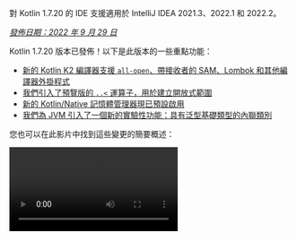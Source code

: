 [//]: # (title: Kotlin 1.7.20 有什麼新功能)

<tldr>
   <p>對 Kotlin 1.7.20 的 IDE 支援適用於 IntelliJ IDEA 2021.3、2022.1 和 2022.2。</p>
</tldr>

_[發佈日期：2022 年 9 月 29 日](releases.md#release-details)_

Kotlin 1.7.20 版本已發佈！以下是此版本的一些重點功能：

* [新的 Kotlin K2 編譯器支援 `all-open`、帶接收者的 SAM、Lombok 和其他編譯器外掛程式](#support-for-kotlin-k2-compiler-plugins)
* [我們引入了預覽版的 `..<` 運算子，用於建立開放式範圍](#preview-of-the-operator-for-creating-open-ended-ranges)
* [新的 Kotlin/Native 記憶體管理器現已預設啟用](#the-new-kotlin-native-memory-manager-enabled-by-default)
* [我們為 JVM 引入了一個新的實驗性功能：具有泛型基礎類型的內聯類別](#generic-inline-classes)

您也可以在此影片中找到這些變更的簡要概述：

<video src="https://www.youtube.com/v/OG9npowJgE8" title="What's new in Kotlin 1.7.20"/>

## 對 Kotlin K2 編譯器外掛程式的支援

Kotlin 團隊持續穩定 K2 編譯器。
K2 仍處於 **Alpha** 階段（如同在 [Kotlin 1.7.0 版本](whatsnew17.md#new-kotlin-k2-compiler-for-the-jvm-in-alpha) 中宣布的），
但它現在支援多個編譯器外掛程式。您可以追蹤 [此 YouTrack 問題](https://youtrack.jetbrains.com/issue/KT-52604)
以取得 Kotlin 團隊關於新編譯器的更新。

從此 1.7.20 版本開始，Kotlin K2 編譯器支援以下外掛程式：

* [`all-open`](all-open-plugin.md)
* [`no-arg`](no-arg-plugin.md)
* [SAM with receiver](sam-with-receiver-plugin.md)
* [Lombok](lombok.md)
* AtomicFU
* `jvm-abi-gen`

> 新 K2 編譯器的 Alpha 版本僅適用於 JVM 專案。
> 它不支援 Kotlin/JS、Kotlin/Native 或其他多平台專案。
>
{style="warning"}

在以下影片中了解更多關於新編譯器及其優點的資訊：
* [The Road to the New Kotlin Compiler](https://www.youtube.com/watch?v=iTdJJq_LyoY)
* [K2 Compiler: a Top-Down View](https://www.youtube.com/watch?v=db19VFLZqJM)

### 如何啟用 Kotlin K2 編譯器

要啟用並測試 Kotlin K2 編譯器，請使用以下編譯器選項：

```bash
-Xuse-k2
```

您可以在您的 `build.gradle(.kts)` 檔案中指定它：

<tabs group="build-script">
<tab title="Kotlin" group-key="kotlin">

```kotlin
tasks.withType<KotlinCompile> {
    kotlinOptions.useK2 = true
}
```

</tab>
<tab title="Groovy" group-key="groovy">

```groovy
compileKotlin {
    kotlinOptions.useK2 = true
}
```
</tab>
</tabs>

查看您的 JVM 專案的效能提升，並與舊編譯器的結果進行比較。

### 留下您對新 K2 編譯器的回饋

我們非常感謝您以任何形式提供回饋：
* 直接向 Kotlin Slack 中的 K2 開發人員提供您的回饋：[取得邀請](https://surveys.jetbrains.com/s3/kotlin-slack-sign-up?_gl=1*ju6cbn*_ga*MTA3MTk5NDkzMC4xNjQ2MDY3MDU4*_ga_9J976DJZ68*MTY1ODMzNzA3OS4xMDAuMS4xNjU4MzQwODEwLjYw) 並加入 [#k2-early-adopters](https://kotlinlang.slack.com/archives/C03PK0PE257) 頻道。
* 向 [我們的問題追蹤器](https://kotl.in/issue) 回報您在使用新 K2 編譯器時遇到的任何問題。
* [啟用「**傳送使用統計資料**」選項](https://www.jetbrains.com/help/idea/settings-usage-statistics.html) 以允許 JetBrains 收集關於 K2 使用的匿名資料。

## 語言

Kotlin 1.7.20 引入了新語言功能的預覽版本，並對建構器型別推斷施加了限制：

* [預覽版 `..<` 運算子，用於建立開放式範圍](#preview-of-the-operator-for-creating-open-ended-ranges)
* [新的資料物件宣告](#improved-string-representations-for-singletons-and-sealed-class-hierarchies-with-data-objects)
* [新的建構器型別推斷限制](#new-builder-type-inference-restrictions)

### 預覽版 `..<` 運算子，用於建立開放式範圍

> 新的運算子是 [實驗性](components-stability.md#stability-levels-explained) 功能，且在 IDE 中的支援有限。
>
{style="warning"}

此版本引入了新的 `..<` 運算子。Kotlin 具有 `..` 運算子來表達一個值範圍。新的 `..<` 運算子作用類似於 `until` 函式，幫助您定義開放式範圍。

<video src="https://www.youtube.com/watch?v=v0AHdAIBnbs" title="New operator for open-ended ranges"/>

我們的研究表明，這個新運算子更能有效地表達開放式範圍，並清楚表明上限不包含在內。

以下是 `when` 表達式中使用 `..<` 運算子的範例：

```kotlin
when (value) {
    in 0.0..<0.25 -> // 第一季
    in 0.25..<0.5 -> // 第二季
    in 0.5..<0.75 -> // 第三季
    in 0.75..1.0 ->  // 最後一季 <- 請注意此處為閉合範圍
}
```
{validate="false"}

#### 標準函式庫 API 變更

以下新類型和操作將被引入通用 Kotlin 標準函式庫中的 `kotlin.ranges` 軟體包中：

##### 新的 `OpenEndRange<T>` 介面

用於表示開放式範圍的新介面與現有的 `ClosedRange<T>` 介面非常相似：

```kotlin
interface OpenEndRange<T : Comparable<T>> {
    // 下限
    val start: T
    // 上限，不包含在範圍內
    val endExclusive: T
    operator fun contains(value: T): Boolean = value >= start && value < endExclusive
    fun isEmpty(): Boolean = start >= endExclusive
}
```
{validate="false"}

##### 在現有可疊代範圍中實作 OpenEndRange

當開發人員需要一個不包含上限的範圍時，他們目前使用 `until` 函式來有效地產生一個具有相同值的閉合可疊代範圍。為了使這些範圍在新接受 `OpenEndRange<T>` 的 API 中可用，我們希望在現有的可疊代範圍中實作該介面：`IntRange`、`LongRange`、`CharRange`、`UIntRange` 和 `ULongRange`。因此它們將同時實作 `ClosedRange<T>` 和 `OpenEndRange<T>` 介面。

```kotlin
class IntRange : IntProgression(...), ClosedRange<Int>, OpenEndRange<Int> {
    override val start: Int
    override val endInclusive: Int
    override val endExclusive: Int
}
```
{validate="false"}

##### 標準型別的 `rangeUntil` 運算子

`rangeUntil` 運算子將為目前由 `rangeTo` 運算子定義的相同型別和組合提供。我們將它們作為擴充函式提供，用於原型目的，但為了一致性，我們計劃在穩定開放式範圍 API 之前，稍後將它們設為成員。

#### 如何啟用 `..<` 運算子

要使用 `..<` 運算子或為您自己的型別實作該運算子約定，請啟用 `-language-version 1.8` 編譯器選項。

為支援標準型別的開放式範圍而引入的新 API 元素需要選擇性加入，這與實驗性標準函式庫 API 通常一樣：`@OptIn(ExperimentalStdlibApi::class)`。或者，您可以使用 `-opt-in=kotlin.ExperimentalStdlibApi` 編譯器選項。

[在此 KEEP 文件中閱讀更多關於新運算子的資訊](https://github.com/kotlin/KEEP/blob/open-ended-ranges/proposals/open-ended-ranges.md)。

### 使用資料物件改進單例與密封類別層次的字串表示

> 資料物件是 [實驗性](components-stability.md#stability-levels-explained) 功能，且目前在 IDE 中的支援有限。
>
{style="warning"}

此版本引入了一種新的 `object` 宣告型別供您使用：`data object`。[資料物件](https://youtrack.jetbrains.com/issue/KT-4107) 在概念上與常規 `object` 宣告行為相同，但預設提供簡潔的 `toString` 表示。

<video src="https://www.youtube.com/v/ovAqcwFhEGc" title="Data objects in Kotlin 1.7.20"/>

```kotlin
package org.example
object MyObject
data object MyDataObject

fun main() {
    println(MyObject) // org.example.MyObject@1f32e575
    println(MyDataObject) // MyDataObject
}
```

這使得 `data object` 宣告非常適合密封類別層次結構，您可以在其中將它們與 `data class` 宣告一起使用。在此程式碼片段中，將 `EndOfFile` 宣告為 `data object` 而非普通的 `object` 意味著它將獲得一個美觀的 `toString` 而無需手動覆寫，與伴隨的 `data class` 定義保持對稱：

```kotlin
sealed class ReadResult {
    data class Number(val value: Int) : ReadResult()
    data class Text(val value: String) : ReadResult()
    data object EndOfFile : ReadResult()
}

fun main() {
    println(ReadResult.Number(1)) // Number(value=1)
    println(ReadResult.Text("Foo")) // Text(value=Foo)
    println(ReadResult.EndOfFile) // EndOfFile
}
```

#### 如何啟用資料物件

要在您的程式碼中使用資料物件宣告，請啟用 `-language-version 1.9` 編譯器選項。在 Gradle 專案中，您可以透過在 `build.gradle(.kts)` 中新增以下內容來實現：

<tabs group="build-script">
<tab title="Kotlin" group-key="kotlin">

```kotlin
tasks.withType<org.jetbrains.kotlin.gradle.tasks.KotlinCompile>().configureEach {
    // ...
    kotlinOptions.languageVersion = "1.9"
}
```

</tab>
<tab title="Groovy" group-key="groovy">

```groovy
compileKotlin {
    // ...
    kotlinOptions.languageVersion = '1.9'
}
```
</tab>
</tabs>

閱讀更多關於資料物件的資訊，並就其實作在 [相關 KEEP 文件](https://github.com/Kotlin/KEEP/pull/316) 中分享您的回饋。

### 新的建構器型別推斷限制

Kotlin 1.7.20 對 [建構器型別推斷的使用](using-builders-with-builder-inference.md) 施加了一些主要限制，這可能會影響您的程式碼。這些限制適用於包含建構器 lambda 函式的程式碼，在這種情況下，若不分析 lambda 本身，則無法推導出參數。該參數被用作引數。現在，編譯器將始終為此類程式碼顯示錯誤，並要求您明確指定型別。

這是一個破壞性變更，但我們的研究表明，這些情況非常罕見，這些限制不應影響您的程式碼。如果它們確實影響了您，請考慮以下情況：

* 帶有隱藏成員的擴充功能的建構器推斷。

  如果您的程式碼包含一個與建構器推斷期間將使用的擴充函式同名的擴充函式，編譯器將顯示錯誤：

    ```kotlin
    class Data {
        fun doSmth() {} // 1
    }
    
    fun <T> T.doSmth() {} // 2
    
    fun test() {
        buildList {
            this.add(Data())
            this.get(0).doSmth() // 解析為 2 並導致錯誤
        }
    }
    ```
    {validate="false"} 
  
  要修正此程式碼，您應該明確指定型別：

    ```kotlin
    class Data {
        fun doSmth() {} // 1
    }
    
    fun <T> T.doSmth() {} // 2
    
    fun test() {
        buildList<Data> { // 型別引數！
            this.add(Data())
            this.get(0).doSmth() // 解析為 1
        }
    }
    ```

* 多個 lambda 的建構器推斷，且型別引數未明確指定。

  如果建構器推斷中存在兩個或更多 lambda 區塊，它們會影響型別。為避免錯誤，編譯器要求您指定型別：

    ```kotlin
    fun <T: Any> buildList(
        first: MutableList<T>.() -> Unit, 
        second: MutableList<T>.() -> Unit
    ): List<T> {
        val list = mutableListOf<T>()
        list.first()
        list.second()
        return list 
    }
    
    fun main() {
        buildList(
            first = { // this: MutableList<String>
                add("")
            },
            second = { // this: MutableList<Int> 
                val i: Int = get(0)
                println(i)
            }
        )
    }
    ```
    {validate="false"}

  要修正此錯誤，您應該明確指定型別並修正型別不符問題：

    ```kotlin
    fun main() {
        buildList<Int>(
            first = { // this: MutableList<Int>
                add(0)
            },
            second = { // this: MutableList<Int>
                val i: Int = get(0)
                println(i)
            }
        )
    }
    ```

如果您沒有找到上述提到的情況，請向我們的團隊 [提交問題](https://kotl.in/issue)。

有關此建構器推斷更新的更多資訊，請參閱 [此 YouTrack 問題](https://youtrack.jetbrains.com/issue/KT-53797)。

## Kotlin/JVM

Kotlin 1.7.20 引入了泛型內聯類別，為委託屬性增加了更多位元組碼優化，並在 kapt 存根生成任務中支援 IR，使得使用 kapt 能夠支援所有最新的 Kotlin 功能：

* [泛型內聯類別](#generic-inline-classes)
* [更多委託屬性的優化案例](#more-optimized-cases-of-delegated-properties)
* [Kapt 存根生成任務中對 JVM IR 後端支援](#support-for-the-jvm-ir-backend-in-kapt-stub-generating-task)

### 泛型內聯類別

> 泛型內聯類別是一個 [實驗性](components-stability.md#stability-levels-explained) 功能。
> 它可能隨時被移除或變更。需要選擇性加入 (詳情見下)，且您應僅將其用於評估目的。
> 我們歡迎您在 [YouTrack](https://youtrack.jetbrains.com/issue/KT-52994) 上提供回饋。
>
{style="warning"}

Kotlin 1.7.20 允許 JVM 內聯類別的基礎型別為型別參數。編譯器將其映射到 `Any?` 或通常是型別參數的上限。

<video src="https://www.youtube.com/v/0JRPA0tt9og" title="Generic inline classes in Kotlin 1.7.20"/>

考慮以下範例：

```kotlin
@JvmInline
value class UserId<T>(val value: T)

fun compute(s: UserId<String>) {} // 編譯器產生 fun compute-<hashcode>(s: Any?)
```

該函式接受內聯類別作為參數。該參數被映射到上限，而非型別引數。

要啟用此功能，請使用 `-language-version 1.8` 編譯器選項。

我們歡迎您在 [YouTrack](https://youtrack.jetbrains.com/issue/KT-52994) 上提供關於此功能的回饋。

### 更多委託屬性的優化案例

在 Kotlin 1.6.0 中，我們透過省略 `$delegate` 欄位並 [生成對引用屬性的直接存取](whatsnew16.md#optimize-delegated-properties-which-call-get-set-on-the-given-kproperty-instance) 來優化委託給屬性的情況。在 1.7.20 中，我們為更多情況實作了此優化。
如果委託是以下情況，現在將省略 `$delegate` 欄位：

* 具名物件：

  ```kotlin
  object NamedObject {
      operator fun getValue(thisRef: Any?, property: KProperty<*>): String = ...
  }
  
  val s: String by NamedObject
  ```
  {validate="false"}

* 在相同模組中帶有 [支援欄位](properties.md#backing-fields) 和預設 getter 的 final `val` 屬性：

  ```kotlin
  val impl: ReadOnlyProperty<Any?, String> = ...
  
  class A {
      val s: String by impl
  }
  ```
  {validate="false"}

* 常數表達式、列舉條目、`this` 或 `null`。以下是 `this` 的一個範例：

  ```kotlin
  class A {
      operator fun getValue(thisRef: Any?, property: KProperty<*>) ...
   
      val s by this
  }
  ```
  {validate="false"}

了解更多關於 [委託屬性](delegated-properties.md) 的資訊。

我們歡迎您在 [YouTrack](https://youtrack.jetbrains.com/issue/KT-23397) 上提供關於此功能的回饋。

### Kapt 存根生成任務中對 JVM IR 後端支援

> Kapt 存根生成任務中對 JVM IR 後端支援是一個 [實驗性](components-stability.md) 功能。
> 它可能隨時被變更。需要選擇性加入 (詳情見下)，且您應僅將其用於評估目的。
>
{style="warning"}

在 1.7.20 之前，kapt 存根生成任務使用舊後端，且 [可重複註解](annotations.md#repeatable-annotations) 不適用於 [kapt](kapt.md)。從 Kotlin 1.7.20 開始，我們在 kapt 存根生成任務中增加了對 [JVM IR 後端](whatsnew15.md#stable-jvm-ir-backend) 的支援。這使得使用 kapt 能夠支援所有最新的 Kotlin 功能，包括可重複註解。

要在 kapt 中使用 IR 後端，請將以下選項新增到您的 `gradle.properties` 檔案中：

```none
kapt.use.jvm.ir=true
```

我們歡迎您在 [YouTrack](https://youtrack.jetbrains.com/issue/KT-49682) 上提供關於此功能的回饋。

## Kotlin/Native

Kotlin 1.7.20 隨附預設啟用的新 Kotlin/Native 記憶體管理器，並提供了自訂 `Info.plist` 檔案的選項：

* [預設啟用的新 Kotlin/Native 記憶體管理器](#the-new-kotlin-native-memory-manager-enabled-by-default)
* [自訂 Info.plist 檔案](#customizing-the-info-plist-file)

### 預設啟用的新 Kotlin/Native 記憶體管理器

此版本為新的記憶體管理器帶來了進一步的穩定性和效能改進，使我們能夠將新的記憶體管理器提升到 [Beta](components-stability.md) 階段。

舊版記憶體管理器使編寫並行和非同步程式碼變得複雜，包括在實作 `kotlinx.coroutines` 函式庫時遇到的問題。這阻礙了 Kotlin Multiplatform Mobile 的採用，因為並行限制導致在 iOS 和 Android 平台之間共享 Kotlin 程式碼出現問題。新的記憶體管理器最終為 [將 Kotlin Multiplatform Mobile 提升到 Beta 階段](https://blog.jetbrains.com/kotlin/2022/05/kotlin-multiplatform-mobile-beta-roadmap-update/) 鋪平了道路。

新的記憶體管理器也支援編譯器快取，這使得編譯時間與之前的版本相當。有關新記憶體管理器優點的更多資訊，請參閱我們關於預覽版本的原始 [部落格文章](https://blog.jetbrains.com/kotlin/2021/08/try-the-new-kotlin-native-memory-manager-development-preview/)。您可以在 [文件](native-memory-manager.md) 中找到更多技術細節。

#### 組態與設定

從 Kotlin 1.7.20 開始，新的記憶體管理器是預設選項。無需太多額外設定。

如果您已經手動啟用它，您可以從 `gradle.properties` 或 `build.gradle(.kts)` 檔案中移除 `kotlin.native.binary.memoryModel=experimental` 或 `binaryOptions["memoryModel"] = "experimental"` 選項。

如有必要，您可以使用 `gradle.properties` 中的 `kotlin.native.binary.memoryModel=strict` 選項切換回舊版記憶體管理器。然而，舊版記憶體管理器不再支援編譯器快取，因此編譯時間可能會變長。

#### 凍結

在新記憶體管理器中，凍結已棄用。請勿使用它，除非您的程式碼需要與舊版管理器配合使用（在舊版管理器中仍然需要凍結）。這對於需要維護對舊版記憶體管理器支援的函式庫作者，或希望在新記憶體管理器遇到問題時有備用方案的開發人員來說可能很有幫助。

在這種情況下，您可以暫時支援新舊兩種記憶體管理器模式下的程式碼。要忽略棄用警告，請執行以下操作之一：

* 使用 `@OptIn(FreezingIsDeprecated::class)` 註解已棄用的 API 使用。
* 將 `languageSettings.optIn("kotlin.native.FreezingIsDeprecated")` 應用於 Gradle 中所有 Kotlin 原始碼集。
* 傳遞編譯器標誌 `-opt-in=kotlin.native.FreezingIsDeprecated`。

#### 從 Swift/Objective-C 呼叫 Kotlin suspend 函式

新的記憶體管理器仍然限制從 Swift 和 Objective-C 呼叫 Kotlin `suspend` 函式（僅限於主執行緒），但您可以使用新的 Gradle 選項來解除此限制。

此限制最初是在舊版記憶體管理器中引入的，因為某些情況下程式碼將一個延續分派到原始執行緒上恢復執行。如果此執行緒沒有支援的事件迴圈，任務將永遠不會執行，協程也永遠不會恢復。

在某些情況下，此限制不再是必需的，但所有必要條件的檢查無法輕易實作。因此，我們決定在新記憶體管理器中保留此功能，同時引入一個供您禁用的選項。為此，請將以下選項新增到您的 `gradle.properties` 中：

```none
kotlin.native.binary.objcExportSuspendFunctionLaunchThreadRestriction=none
```

> 如果您使用 `kotlinx.coroutines` 的 `native-mt` 版本或其他採用相同「分派到原始執行緒」方法的函式庫，請勿新增此選項。
>
{style="warning"}

Kotlin 團隊非常感謝 [Ahmed El-Helw](https://github.com/ahmedre) 實作此選項。

#### 留下您的回饋

這是我們生態系統的一個重大變更。我們歡迎您的回饋，以幫助我們做得更好。

請在您的專案中嘗試新的記憶體管理器，並在 [我們的問題追蹤器 YouTrack](https://youtrack.jetbrains.com/issue/KT-48525) 中分享回饋。

### 自訂 Info.plist 檔案

產生框架時，Kotlin/Native 編譯器會生成資訊屬性清單檔案 `Info.plist`。以前，自訂其內容很麻煩。從 Kotlin 1.7.20 開始，您可以直接設定以下屬性：

| 屬性                     | 二進位選項              |
|--------------------------|----------------------------|
| `CFBundleIdentifier`     | `bundleId`                 |
| `CFBundleShortVersionString` | `bundleShortVersionString` |
| `CFBundleVersion`        | `bundleVersion`            |

為此，請使用相應的二進位選項。傳遞 `-Xbinary=$option=$value` 編譯器標誌或為所需的框架設定 `binaryOption(option, value)` Gradle DSL。

Kotlin 團隊非常感謝 Mads Ager 實作此功能。

## Kotlin/JS

Kotlin/JS 收到了一些增強功能，提高了開發人員體驗並提升了效能：

* 由於依賴項載入效率的提高，Klib 生成在增量和全新建置中都更快。
* [開發二進位檔的增量編譯](js-ir-compiler.md#incremental-compilation-for-development-binaries) 已重新設計，從而顯著改善了全新建置場景、加快了增量建置並修正了穩定性問題。
* 我們改進了針對巢狀物件、密封類別以及建構函式中具有預設值的參數的 `.d.ts` 生成。

## Gradle

Kotlin Gradle 外掛程式的更新側重於與新的 Gradle 功能和最新 Gradle 版本的相容性。

Kotlin 1.7.20 包含支援 Gradle 7.1 的變更。已棄用的方法和屬性已被移除或替換，減少了 Kotlin Gradle 外掛程式產生的棄用警告數量，並解除了未來對 Gradle 8.0 的支援障礙。

然而，存在一些潛在的破壞性變更，可能需要您的關注：

### 目標組態

* `org.jetbrains.kotlin.gradle.dsl.SingleTargetExtension` 現在具有一個泛型參數 `SingleTargetExtension<T : KotlinTarget>`。
* `kotlin.targets.fromPreset()` 慣例已被棄用。您仍然可以使用 `kotlin.targets { fromPreset() }`，但我們建議 [明確設定目標](https://www.jetbrains.com/help/kotlin-multiplatform-dev/multiplatform-discover-project.html#targets)。
* Gradle 自動生成的目標存取器不再在 `kotlin.targets { }` 區塊內部可用。請改用 `findByName("targetName")` 方法。

  請注意，此類存取器在 `kotlin.targets` 的情況下仍然可用，例如 `kotlin.targets.linuxX64`。

### 原始碼目錄組態

Kotlin Gradle 外掛程式現在將 Kotlin `SourceDirectorySet` 作為 `kotlin` 擴充功能新增到 Java 的 `SourceSet` 群組。
這使得在 `build.gradle.kts` 檔案中配置原始碼目錄成為可能，其方式與在 [Java、Groovy 和 Scala](https://docs.gradle.org/7.1/release-notes.html#easier-source-set-configuration-in-kotlin-dsl) 中配置的方式類似：

```kotlin
sourceSets {
    main {
        kotlin {
            java.setSrcDirs(listOf("src/java"))
            kotlin.setSrcDirs(listOf("src/kotlin"))
        }
    }
}
```

您不再需要使用已棄用的 Gradle 慣例並為 Kotlin 指定原始碼目錄。

請記住，您還可以使用 `kotlin` 擴充功能來存取 `KotlinSourceSet`：

```kotlin
kotlin {
    sourceSets {
        main {
        // ...
        }
    }
}
```

### JVM 工具鏈組態的新方法

此版本提供了一個新的 `jvmToolchain()` 方法，用於啟用 [JVM 工具鏈功能](gradle-configure-project.md#gradle-java-toolchains-support)。如果您不需要任何額外的 [組態欄位](https://docs.gradle.org/current/javadoc/org/gradle/jvm/toolchain/JavaToolchainSpec.html)，例如 `implementation` 或 `vendor`，您可以從 Kotlin 擴充功能中使用此方法：

```kotlin
kotlin {
    jvmToolchain(17)
}
```

這簡化了 Kotlin 專案的設定過程，無需任何額外組態。
在此版本之前，您只能透過以下方式指定 JDK 版本：

```kotlin
kotlin {
    jvmToolchain {
        languageVersion.set(JavaLanguageVersion.of(17))
    }
}
```

## 標準函式庫

Kotlin 1.7.20 為 `java.nio.file.Path` 類別提供了新的 [擴充函式](extensions.md#extension-functions)，這允許您遍歷檔案樹：

* `walk()` 惰性遍歷以指定路徑為根的檔案樹。
* `fileVisitor()` 使得可以單獨建立 `FileVisitor`。`FileVisitor` 定義了遍歷目錄和檔案時的操作。
* `visitFileTree(fileVisitor: FileVisitor, ...)` 消耗一個現成的 `FileVisitor` 並在底層使用 `java.nio.file.Files.walkFileTree()`。
* `visitFileTree(..., builderAction: FileVisitorBuilder.() -> Unit)` 使用 `builderAction` 建立一個 `FileVisitor` 並呼叫 `visitFileTree(fileVisitor, ...)` 函式。
* `FileVisitResult`，`FileVisitor` 的回傳型別，預設值為 `CONTINUE`，這會繼續處理檔案。

> 針對 `java.nio.file.Path` 的新擴充函式是 [實驗性](components-stability.md) 的。
> 它們可能隨時被變更。需要選擇性加入 (詳情見下)，且您應僅將其用於評估目的。
>
{style="warning"}

以下是您可以使用這些新擴充函式進行的一些操作：

* 明確建立一個 `FileVisitor` 然後使用：

  ```kotlin
  val cleanVisitor = fileVisitor {
      onPreVisitDirectory { directory, attributes ->
          // 處理目錄的一些邏輯
          FileVisitResult.CONTINUE
      }
  
      onVisitFile { file, attributes ->
          // 處理檔案的一些邏輯
          FileVisitResult.CONTINUE
      }
  }
  
  // 其他邏輯可能在此處
  
  projectDirectory.visitFileTree(cleanVisitor)
  ```

* 使用 `builderAction` 建立一個 `FileVisitor` 並立即使用它：

  ```kotlin
  projectDirectory.visitFileTree {
  // builderAction 的定義：
      onPreVisitDirectory { directory, attributes ->
          // 處理目錄的一些邏輯
          FileVisitResult.CONTINUE
      }
  
      onVisitFile { file, attributes ->
          // 處理檔案的一些邏輯
          FileVisitResult.CONTINUE
      }
  }
  ```

* 使用 `walk()` 函式遍歷以指定路徑為根的檔案樹：

  ```kotlin
  @OptIn(kotlin.io.path.ExperimentalPathApi::class)
  fun traverseFileTree() {
      val cleanVisitor = fileVisitor {
          onPreVisitDirectory { directory, _ ->
              if (directory.name == "build") {
                  directory.toFile().deleteRecursively()
                  FileVisitResult.SKIP_SUBTREE
              } else {
                  FileVisitResult.CONTINUE
              }
          }
  
          onVisitFile { file, _ ->
              if (file.extension == "class") {
                  file.deleteExisting()
              }
              FileVisitResult.CONTINUE
          }
      }
  
      val rootDirectory = createTempDirectory("Project")
  
      rootDirectory.resolve("src").let { srcDirectory ->
          srcDirectory.createDirectory()
          srcDirectory.resolve("A.kt").createFile()
          srcDirectory.resolve("A.class").createFile()
      }
  
      rootDirectory.resolve("build").let { buildDirectory ->
          buildDirectory.createDirectory()
          buildDirectory.resolve("Project.jar").createFile()
      }
  
   
  // 使用 walk 函式：
      val directoryStructure = rootDirectory.walk(PathWalkOption.INCLUDE_DIRECTORIES)
          .map { it.relativeTo(rootDirectory).toString() }
          .toList().sorted()
      assertPrints(directoryStructure, "[, build, build/Project.jar, src, src/A.class, src/A.kt]")
  
      rootDirectory.visitFileTree(cleanVisitor)
  
      val directoryStructureAfterClean = rootDirectory.walk(PathWalkOption.INCLUDE_DIRECTORIES)
          .map { it.relativeTo(rootDirectory).toString() }
          .toList().sorted()
      assertPrints(directoryStructureAfterClean, "[, src, src/A.kt]")
  //sampleEnd
  }
  ```

如同實驗性 API 的慣例，新的擴充功能需要選擇性加入：`@OptIn(kotlin.io.path.ExperimentalPathApi::class)` 或 `@kotlin.io.path.ExperimentalPathApi`。或者，您可以使用編譯器選項：`-opt-in=kotlin.io.path.ExperimentalPathApi`。

我們歡迎您在 YouTrack 上提供關於 [`walk()` 函式](https://youtrack.jetbrains.com/issue/KT-52909) 和 [visit 擴充函式](https://youtrack.jetbrains.com/issue/KT-52910) 的回饋。

## 文件更新

自上次發佈以來，Kotlin 文件收到了一些顯著變更：

### 重新設計和改進的頁面

* [基本類型概述](basic-types.md) – 了解 Kotlin 中使用的基本類型：數字、布林值、字元、字串、陣列和無符號整數。
* [Kotlin 開發的 IDE](kotlin-ide.md) – 查看支援 Kotlin 的官方 IDE 列表以及具有社群支援外掛程式的工具。

### Kotlin 多平台期刊中的新文章

* [原生和跨平台應用程式開發：如何選擇？](https://www.jetbrains.com/help/kotlin-multiplatform-dev/native-and-cross-platform.html) – 查看我們對跨平台應用程式開發和原生方法的概述及優勢。
* [六個最佳跨平台應用程式開發框架](https://www.jetbrains.com/help/kotlin-multiplatform-dev/cross-platform-frameworks.html) – 閱讀關於幫助您為跨平台專案選擇正確框架的關鍵方面。

### 新增和更新的教學

* [Kotlin 多平台入門](https://www.jetbrains.com/help/kotlin-multiplatform-dev/multiplatform-create-first-app.html) – 了解使用 Kotlin 進行跨平台行動開發，並建立一個同時適用於 Android 和 iOS 的應用程式。
* [使用 React 和 Kotlin/JS 建置網頁應用程式](js-react.md) – 建立一個瀏覽器應用程式，探索 Kotlin 的 DSL 和典型 React 程式的特點。

### 發佈文件中的變更

我們不再為每個發佈版本提供推薦的 kotlinx 函式庫列表。此列表僅包含與 Kotlin 本身推薦和測試過的版本。它沒有考慮到某些函式庫彼此依賴，並需要一個特殊的 kotlinx 版本，這可能與推薦的 Kotlin 版本不同。

我們正在努力尋找一種方法，以提供函式庫如何相互關聯和依賴的資訊，以便在您升級專案中的 Kotlin 版本時，可以清楚地知道應該使用哪個 kotlinx 函式庫版本。

## 安裝 Kotlin 1.7.20

[IntelliJ IDEA](https://www.jetbrains.com/idea/download/) 2021.3、2022.1 和 2022.2 會自動建議將 Kotlin 外掛程式更新到 1.7.20。

> 對於 Android Studio Dolphin (213)、Electric Eel (221) 和 Flamingo (222)，Kotlin 外掛程式 1.7.20 將隨即將推出的 Android Studio 更新一起提供。
>
{style="note"}

新的命令列編譯器可在 [GitHub 發佈頁面](https://github.com/JetBrains/kotlin/releases/tag/v1.7.20) 下載。

### Kotlin 1.7.20 相容性指南

儘管 Kotlin 1.7.20 是一個增量發佈，但仍然有一些我們不得不做的不相容變更，以限制 Kotlin 1.7.0 中引入問題的擴散。

在 [Kotlin 1.7.20 相容性指南](compatibility-guide-1720.md) 中找到此類變更的詳細列表。